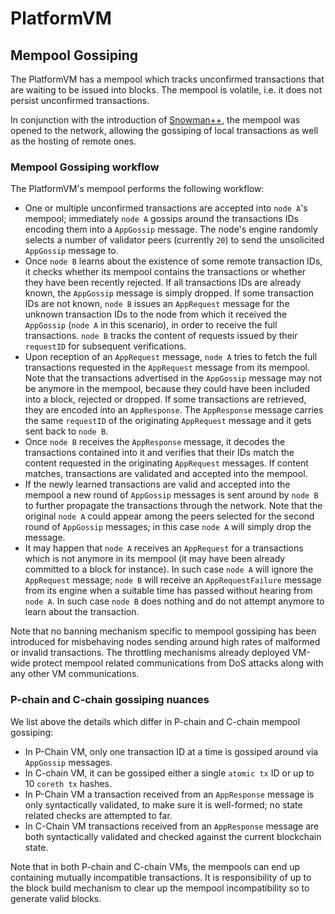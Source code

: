 # PlatformVM

## Mempool Gossiping

The PlatformVM has a mempool which tracks unconfirmed transactions that are waiting to be issued into blocks. The mempool is volatile, i.e. it does not persist unconfirmed transactions.

In conjunction with the introduction of [Snowman++](https://github.com/ava-labs/avalanchego/tree/master/vms/proposervm#readme), the mempool was opened to the network, allowing the gossiping of local transactions as well as the hosting of remote ones.

### Mempool Gossiping workflow

The PlatformVM's mempool performs the following workflow:

- One or multiple unconfirmed transactions are accepted into `node A`'s mempool; immediately `node A` gossips around the transactions IDs encoding them into a `AppGossip` message. The node's engine randomly selects a number of validator peers (currently `20`) to send the unsolicited `AppGossip` message to.
- Once `node B` learns about the existence of some remote transaction IDs, it checks whether its mempool contains the transactions or whether they have been recently rejected. If all transactions IDs are already known, the `AppGossip` message is simply dropped. If some transaction IDs are not known, `node B` issues an `AppRequest` message for the unknown transaction IDs to the node from which it received the `AppGossip` (`node A` in this scenario), in order to receive the full transactions. `node B` tracks the content of requests issued by their `requestID` for subsequent verifications.
- Upon reception of an `AppRequest` message, `node A` tries to fetch the full transactions requested in the `AppRequest` message from its mempool. Note that the transactions advertised in the `AppGossip` message may not be anymore in the mempool, because they could have been included into a block, rejected or dropped. If some transactions are retrieved, they are encoded into an `AppResponse`. The `AppResponse` message carries the same `requestID` of the originating `AppRequest` message and it gets sent back to `node B`.
- Once `node B` receives the `AppResponse` message, it decodes the transactions contained into it and verifies that their IDs match the content requested in the originating `AppRequest` messages. If content matches, transactions are validated and accepted into the mempool.
- If the newly learned transactions are valid and accepted into the mempool a new round of `AppGossip` messages is sent around by `node B` to further propagate the transactions through the network. Note that the original `node A` could appear among the peers selected for the second round of `AppGossip` messages; in this case `node A` will simply drop the message.
- It may happen that `node A` receives an `AppRequest` for a transactions which is not anymore in its mempool (it may have been already committed to a block for instance). In such case `node A` will ignore the `AppRequest` message; `node B` will receive an `AppRequestFailure` message from its engine when a suitable time has passed without hearing from `node A`. In such case `node B` does nothing and do not attempt anymore to learn about the transaction.

Note that no banning mechanism specific to mempool gossiping has been introduced for misbehaving nodes sending around high rates of malformed or invalid transactions. The throttling mechanisms already deployed VM-wide protect mempool related communications from DoS attacks along with any other VM communications.

### P-chain and C-chain gossiping nuances

We list above the details which differ in P-chain and C-chain mempool gossiping:

- In P-Chain VM, only one transaction ID at a time is gossiped around via `AppGossip` messages.
- In C-chain VM, it can be gossiped either a single `atomic tx` ID or up to 10 `coreth tx` hashes.
- In P-Chain VM a transaction received from an `AppResponse` message is only syntactically validated, to make sure it is well-formed; no state related checks are attempted to far.
- In C-Chain VM transactions received from an `AppResponse` message are both syntactically validated and checked against the current blockchain state.

Note that in both P-chain and C-chain VMs, the mempools can end up containing mutually incompatible transactions. It is responsibility of  up to the block build mechanism to clear up the mempool incompatibility so to generate valid blocks.
